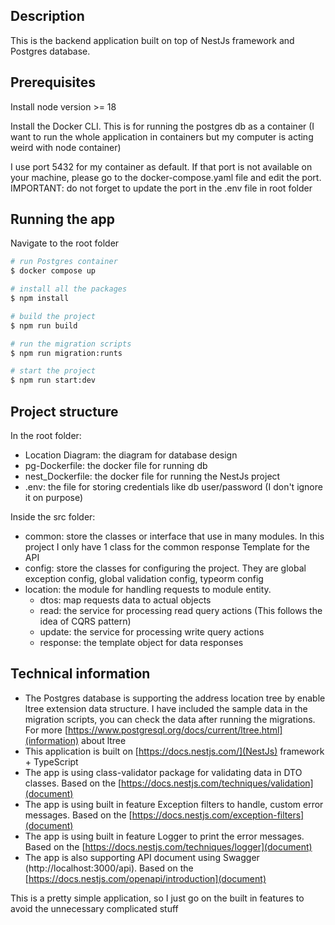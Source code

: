 ## Description

This is the backend application built on top of NestJs framework and Postgres database.

## Prerequisites

Install node version >= 18

Install the Docker CLI. This is for running the postgres db as a container (I want to run the whole application in containers but my computer is acting weird with node container)

I use port 5432 for my container as default. If that port is not available on your machine, please go to the docker-compose.yaml file and edit the port. IMPORTANT: do not forget to update the port in the .env file in root folder

## Running the app

Navigate to the root folder

```bash
# run Postgres container
$ docker compose up

# install all the packages
$ npm install

# build the project
$ npm run build

# run the migration scripts
$ npm run migration:runts

# start the project
$ npm run start:dev
```

## Project structure

In the root folder:

- Location Diagram: the diagram for database design
- pg-Dockerfile: the docker file for running db
- nest_Dockerfile: the docker file for running the NestJs project
- .env: the file for storing credentials like db user/password (I don't ignore it on purpose)

Inside the src folder:

- common: store the classes or interface that use in many modules. In this project I only have 1 class for the common response Template for the API
- config: store the classes for configuring the project. They are global exception config, global validation config, typeorm config
- location: the module for handling requests to module entity.
  - dtos: map requests data to actual objects
  - read: the service for processing read query actions (This follows the idea of CQRS pattern)
  - update: the service for processing write query actions
  - response: the template object for data responses

## Technical information

- The Postgres database is supporting the address location tree by enable ltree extension data structure. I have included the sample data in the migration scripts, you can check the data after running the migrations. For more [https://www.postgresql.org/docs/current/ltree.html](information) about ltree
- This application is built on [https://docs.nestjs.com/](NestJs) framework + TypeScript
- The app is using class-validator package for validating data in DTO classes. Based on the [https://docs.nestjs.com/techniques/validation](document)
- The app is using built in feature Exception filters to handle, custom error messages. Based on the [https://docs.nestjs.com/exception-filters](document)
- The app is using built in feature Logger to print the error messages. Based on the [https://docs.nestjs.com/techniques/logger](document)
- The app is also supporting API document using Swagger (http://localhost:3000/api). Based on the [https://docs.nestjs.com/openapi/introduction](document)

This is a pretty simple application, so I just go on the built in features to avoid the unnecessary complicated stuff
